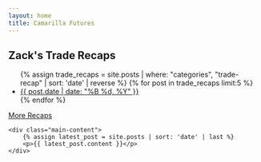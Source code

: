 ```yaml
---
layout: home
title: Camarilla Futures
---
```


<div class="container">
    <div class="sidebar">
        <div class="info-section">
            <div id="clock" class="info-box"></div>
        </div>
        <h2>Zack's Trade Recaps</h2>
        <ul>
            {% assign trade_recaps = site.posts | where: "categories", "trade-recap" | sort: 'date' | reverse %}
            {% for post in trade_recaps limit:5 %}
            <li>
                <a href="{{ post.url | relative_url }}">{{ post.date | date: "%B %d, %Y" }}</a>
            </li>
            {% endfor %}
        </ul>
        <a href="{{ '/trade-recaps' | relative_url }}" class="view-more-link">More Recaps</a>
    </div>

    <div class="main-content">
        {% assign latest_post = site.posts | sort: 'date' | last %}
        <p>{{ latest_post.content }}</p>
    </div>
</div>

<script src="{{ '/assets/js/table.js' | relative_url }}"></script>
